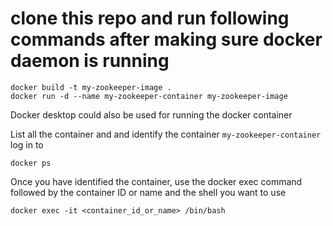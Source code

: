 # clone this repo and run following commands after making sure docker daemon is running

```
docker build -t my-zookeeper-image .
docker run -d --name my-zookeeper-container my-zookeeper-image
```

Docker desktop could also be used for running the docker container

List all the container and and identify the container `my-zookeeper-container` log in to 
```
docker ps
```

Once you have identified the container, use the docker exec command followed by the container ID or name and the shell you want to use
```
docker exec -it <container_id_or_name> /bin/bash
```